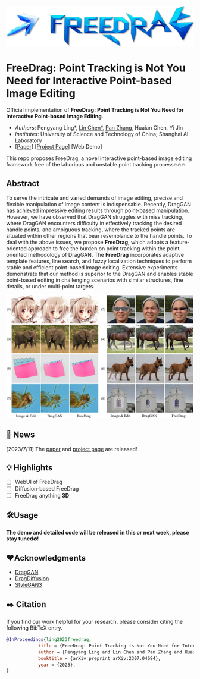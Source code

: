 <!-- <link rel="stylesheet" type="text/css" href="./resources/style.css" media="screen" /> -->

<p align="center">
  <img src="./resources/logo2.png">
</p>

# FreeDrag: Point Tracking is Not You Need for Interactive Point-based Image Editing

<!-- <div style="display: flex; flex-wrap: wrap; gap: 10px; text-align: center">
  <div class="img-with-text">
      <img width="120" height="120" src="./resources/examples/elephant_53/original_clear.png" />
      <figcaption style="font-size:20px">Original</figcaption>
  </div>
  <div class="img-with-text">
      <img width="120" height="120" src="./resources/examples/elephant_53/original_edit.png" />
      <figcaption style="font-size:20px">User edit</figcaption>
  </div>
  <div class="img-with-text">
      <img width="120" height="120" src="./resources/examples/elephant_53/DragGAN.gif" />
      <figcaption style="font-size:20px">DragGAN</figcaption>
  </div>
  <div class="img-with-text">
      <img width="120" height="120" src="./resources/examples/elephant_53/FreeDrag.gif" />
      <figcaption style="font-size:20px">FreeDrag</figcaption>
  </div>
</div> -->

<!--
<div style="display: flex; flex-wrap: wrap; gap: 10px; text-align: center; justify-content: center;">
  <div class="img-with-text">
      <img width="240" height="240" src="./resources/examples/face_233/original_clear.png" />
      <figcaption style="font-size:20px">Original</figcaption>
  </div>
  <div class="img-with-text">
      <img width="240" height="240" src="./resources/examples/face_233/original_edit.png" />
      <figcaption style="font-size:20px">User edit</figcaption>
  </div>
  <div class="video-with-text">
      <video width="240" height="240" controls>
          <source src="./resources/examples/face_233/DragGAN.mp4">
      </video>
      <figcaption style="font-size:20px">DragGAN</figcaption>
  </div>
  <div class="video-with-text">
      <video width="240" height="240" controls>
          <source src="./resources/examples/face_233/FreeDrag.mp4">
      </video>
      <figcaption style="font-size:20px">FreeDrag</figcaption>
  </div>
</div> 
-->

Official implementation of **FreeDrag: Point Tracking is Not You Need for Interactive Point-based Image Editing**.
- *Authors*: Pengyang Ling*, [Lin Chen*](https://lin-chen.site), [Pan Zhang](https://panzhang0212.github.io/), Huaian Chen, Yi Jin
- *Institutes*: University of Science and Technology of China; Shanghai AI Laboratory
- [[Paper]](https://arxiv.org/abs/2307.04684) [[Project Page]](https://lin-chen.site/projects/freedrag) [Web Demo]

This repo proposes FreeDrag, a novel interactive point-based image editing framework free of the laborious and unstable point tracking process🔥🔥🔥.

## Abstract
To serve the intricate and varied demands of image editing, precise and flexible manipulation of image content is indispensable. Recently, DragGAN has achieved impressive editing results through point-based manipulation. 
However, we have observed that DragGAN struggles with miss tracking, where DragGAN encounters difficulty in effectively tracking the desired handle points, and ambiguous tracking, where the tracked points are situated within other regions that bear resemblance to the handle points. To deal with the above issues, we propose **FreeDrag**, which adopts a feature-oriented approach to free the burden on point tracking within the point-oriented methodology of DragGAN. The **FreeDrag** incorporates adaptive template features, line search, and fuzzy localization techniques to perform stable and efficient point-based image editing. Extensive experiments demonstrate that our method is superior to the DragGAN and enables stable point-based editing in challenging scenarios with similar structures, fine details, or under multi-point targets. 

![](resources/fig1.png)

## 📜 News
[2023/7/11] The [paper](https://arxiv.org/abs/2307.04684) and [project page](https://lin-chen.site/projects/freedrag) are released!

## 💡 Highlights
- [ ] WebUI of FreeDrag
- [ ] Diffusion-based FreeDrag
- [ ] FreeDrag anything **3D**

## 🛠️Usage
**The demo and detailed code will be released in this or next week, please stay tuned🔥!**

## ❤️Acknowledgments
- [DragGAN](https://github.com/XingangPan/DragGAN/)
- [DragDiffusion](https://yujun-shi.github.io/projects/dragdiffusion.html)
- [StyleGAN3](https://github.com/NVlabs/stylegan3)

## ✒️ Citation
If you find our work helpful for your research, please consider citing the following BibTeX entry.
```bibtex
@InProceedings{ling2023freedrag,
            title = {FreeDrag: Point Tracking is Not You Need for Interactive Point-based Image Editing},
            author = {Pengyang Ling and Lin Chen and Pan Zhang and Huaian Chen and Yi Jin},
            booktitle = {arXiv preprint arXiv:2307.04684},
            year = {2023},
}
```
